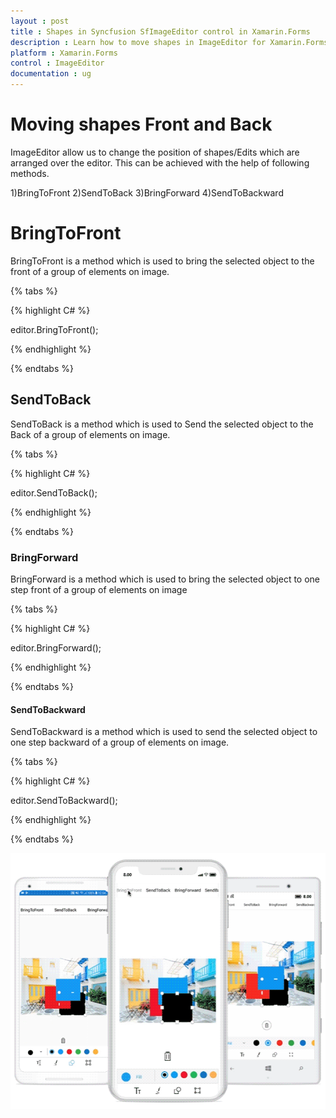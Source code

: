```yaml
---
layout : post
title : Shapes in Syncfusion SfImageEditor control in Xamarin.Forms
description : Learn how to move shapes in ImageEditor for Xamarin.Forms
platform : Xamarin.Forms
control : ImageEditor
documentation : ug
---
```


# Moving shapes Front and Back

ImageEditor allow us to change the position of shapes/Edits which are arranged over the editor. This can be achieved with the help of following methods. 

1)BringToFront
2)SendToBack
3)BringForward
4)SendToBackward

# BringToFront

BringToFront is a method which is used to bring the selected object to the front of a group of elements on image.

{% tabs %}

{% highlight C# %}

   editor.BringToFront();

{% endhighlight %}

{% endtabs %}

## SendToBack

SendToBack is a method which is used to Send the selected object to the Back of a group of elements on image.

{% tabs %}

{% highlight C# %}

   editor.SendToBack();

{% endhighlight %}

{% endtabs %}

### BringForward

BringForward is a method which is used to bring the selected object to one step front of a group of elements on image

{% tabs %}

{% highlight C# %}

   editor.BringForward();

{% endhighlight %}

{% endtabs %}

#### SendToBackward

SendToBackward is a method which is used to send the selected object to one step backward of a group of elements on image.

{% tabs %}

{% highlight C# %}

   editor.SendToBackward();

{% endhighlight %}

{% endtabs %}

![SfImageEditor](ImageEditor_images/BringToFront.gif)